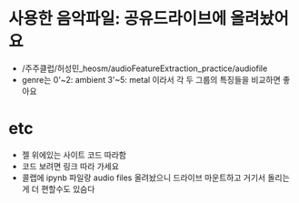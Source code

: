 # 사용한 음악파일: 공유드라이브에 올려놨어요
- /주주클럽/허성민_heosm/audioFeatureExtraction_practice/audiofile
- genre는 0'~2: ambient 3'~5: metal 이라서 각 두 그룹의 특징들을 비교하면 좋아요

# etc
- 젤 위에있는 사이트 코드 따라함
- 코드 보려면 링크 따라 가세요
- 콜랩에 ipynb 파일랑 audio files 올려놨으니 드라이브 마운트하고 거기서 돌리는게 더 편할수도 있슴다
